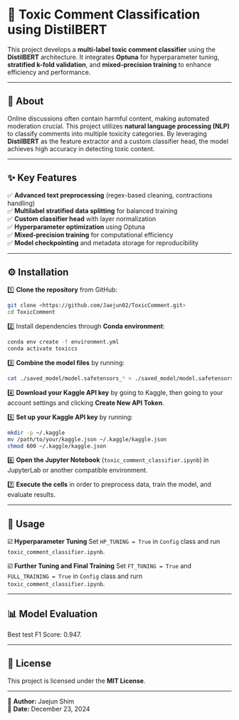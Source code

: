 # 📢 Toxic Comment Classification using DistilBERT

This project develops a **multi-label toxic comment classifier** using the **DistilBERT** architecture. It integrates **Optuna** for hyperparameter tuning, **stratified k-fold validation**, and **mixed-precision training** to enhance efficiency and performance.

---
## 🧐 About
Online discussions often contain harmful content, making automated moderation crucial. This project utilizes **natural language processing (NLP)** to classify comments into multiple toxicity categories. By leveraging **DistilBERT** as the feature extractor and a custom classifier head, the model achieves high accuracy in detecting toxic content.

---
## ✨ Key Features
✅ **Advanced text preprocessing** (regex-based cleaning, contractions handling)  
✅ **Multilabel stratified data splitting** for balanced training  
✅ **Custom classifier head** with layer normalization  
✅ **Hyperparameter optimization** using Optuna  
✅ **Mixed-precision training** for computational efficiency  
✅ **Model checkpointing** and metadata storage for reproducibility  

---
## ⚙️ Installation
1️⃣ **Clone the repository** from GitHub:
```bash
git clone <https://github.com/Jaejun02/ToxicComment.git>
cd ToxicComment
```
2️⃣ Install dependencies through **Conda environment**:
```bash
conda env create -f environment.yml
conda activate toxiccs
```
3️⃣ **Combine the model files** by running:
```bash
cat ./saved_model/model.safetensors_* > ./saved_model/model.safetensors
```
4️⃣ **Download your Kaggle API key** by going to Kaggle, then going to your account settings and clicking **Create New API Token**.

5️⃣ **Set up your Kaggle API key** by running:
```bash
mkdir -p ~/.kaggle
mv /path/to/your/kaggle.json ~/.kaggle/kaggle.json
chmod 600 ~/.kaggle/kaggle.json
```

6️⃣ **Open the Jupyter Notebook** (`toxic_comment_classifier.ipynb`) in JupyterLab or another compatible environment.

7️⃣ **Execute the cells** in order to preprocess data, train the model, and evaluate results.


---
## 🚀 Usage
☑️ **Hyperparameter Tuning**
Set `HP_TUNING = True` in `Config` class and run `toxic_comment_classifier.ipynb`.

☑️ **Further Tuning and Final Training**
Set `FT_TUNING = True` and `FULL_TRAINING = True` in `Config` class and rurn `toxic_comment_classifier.ipynb`.


---
## 📊 Model Evaluation
Best test F1 Score: 0.947.

---
## 📜 License
This project is licensed under the **MIT License**.

---
📌 **Author:** Jaejun Shim  
📆 **Date:** December 23, 2024